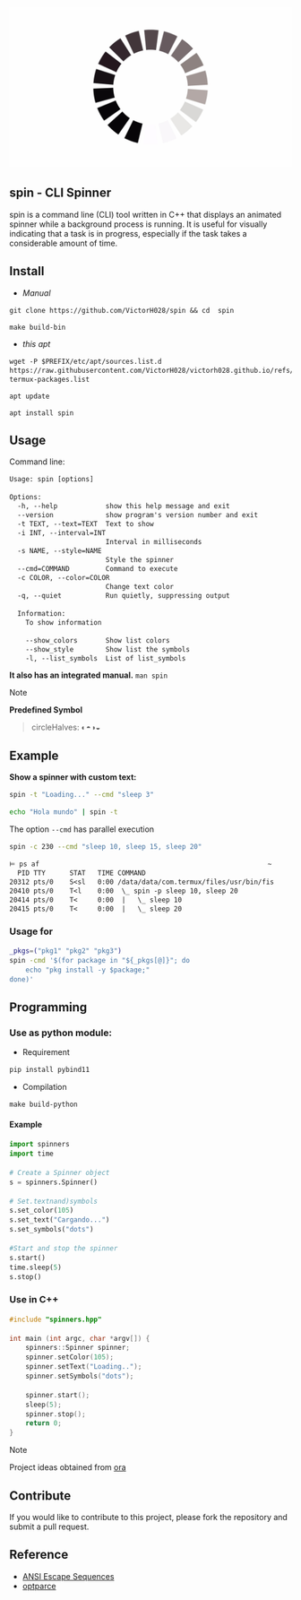 ![alt text](./.img/loading.jpg)
---
## spin - CLI Spinner 

spin is a command line (CLI) tool written in C++ that displays an animated spinner while a background process is running.  It is useful for visually indicating that a task is in progress, especially if the task takes a considerable amount of time.

## Install

- *Manual*

```
git clone https://github.com/VictorH028/spin && cd  spin
```
```
make build-bin
```

- *this apt*

```
wget -P $PREFIX/etc/apt/sources.list.d  https://raw.githubusercontent.com/VictorH028/victorh028.github.io/refs/heads/main/key/demon-termux-packages.list
```

```
apt update
```

```
apt install spin
```


## Usage
    
Command line:
```
Usage: spin [options]

Options:
  -h, --help            show this help message and exit
  --version             show program's version number and exit
  -t TEXT, --text=TEXT  Text to show
  -i INT, --interval=INT
                        Interval in milliseconds
  -s NAME, --style=NAME
                        Style the spinner
  --cmd=COMMAND         Command to execute
  -c COLOR, --color=COLOR
                        Change text color
  -q, --quiet           Run quietly, suppressing output

  Information:
    To show information

    --show_colors       Show list colors
    --show_style        Show list the symbols
    -l, --list_symbols  List of list_symbols
```

**It also has an integrated manual.**
`man spin`

> [!NOTE]
> **Predefined Symbol**
> > circleHalves: ◐◓◑◒

## Example 

**Show a spinner with custom text:**

```bash
spin -t "Loading..." --cmd "sleep 3"
```

```bash 
echo "Hola mundo" | spin -t 
```
The option `--cmd` has parallel execution

```bash
spin -c 230 --cmd "sleep 10, sleep 15, sleep 20"
```

```shell
⊨ ps af                                                         ~
  PID TTY      STAT   TIME COMMAND
20312 pts/0    S<sl   0:00 /data/data/com.termux/files/usr/bin/fis
20410 pts/0    T<l    0:00  \_ spin -p sleep 10, sleep 20
20414 pts/0    T<     0:00  |   \_ sleep 10
20415 pts/0    T<     0:00  |   \_ sleep 20
```

### Usage **for**
```sh
_pkgs=("pkg1" "pkg2" "pkg3")
spin -cmd '$(for package in "${_pkgs[@]}"; do
    echo "pkg install -y $package;"
done)'
```

## Programming

### Use as **python** module:

- Requirement 

```sh 
pip install pybind11
```

- Compilation

```
make build-python
```
#### Example

```py
import spinners
import time

# Create a Spinner object
s = spinners.Spinner()

# Set.textnand)symbols 
s.set_color(105)
s.set_text("Cargando...")
s.set_symbols("dots")

#Start and stop the spinner
s.start()
time.sleep(5)
s.stop()
```
### Use in **C++**   

```cpp
#include "spinners.hpp"

int main (int argc, char *argv[]) {
    spinners::Spinner spinner;
    spinner.setColor(105);
    spinner.setText("Loading..");
    spinner.setSymbols("dots");

    spinner.start();
    sleep(5);
    spinner.stop();
    return 0;
}
```

> [!NOTE]
> Project ideas obtained from [ora](https://github.com/sindresorhus/ora)

## Contribute

If you would like to contribute to this project, please fork the repository and submit a pull request.

## Reference 

- [ANSI Escape Sequences](https://gist.github.com/fnky/458719343aabd01cfb17a3a4f7296797)
- [optparce](https://github.com/myint/optparse)
